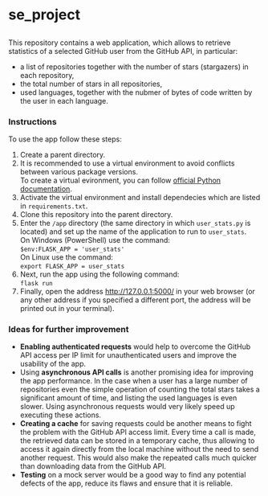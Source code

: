 # se_project

## 
This repository contains a web application, which allows to retrieve statistics of a selected GitHub user from the GitHub API, in particular:
- a list of repositories together with the number of stars (stargazers) in each repository, 
- the total number of stars in all repositories, 
- used languages, together with the nubmer of bytes of code written by the user in each language.


### Instructions

To use the app follow these steps:  
1. Create a parent directory.  
2. It is recommended to use a virtual environment to avoid conflicts between various package versions.   
To create a virtual evironment, you can follow [official Python documentation](https://docs.python.org/3/tutorial/venv.html#creating-virtual-environments).  
3. Activate the virtual environment and install dependecies which are listed in `requirements.txt`.  
4. Clone this repository into the parent directory.  
5. Enter the `/app` directory (the same directory in which `user_stats.py` is located) and set up the name of the application to run to `user_stats`.  
On Windows (PowerShell) use the command:  
`$env:FLASK_APP = 'user_stats'`  
On Linux use the command:  
`export FLASK_APP = user_stats`  
6. Next, run the app using the following command:  
`flask run`  
7. Finally, open the address http://127.0.0.1:5000/ in your web browser (or any other address if you specified a different port, the address will be printed out in your terminal).  
  

### Ideas for further improvement
- **Enabling authenticated requests** would help to overcome the GitHub API access per IP limit for unauthenticated users and improve the usability of the app.
- Using **asynchronous API calls** is another promising idea for improving the app performance. In the case when a user has a large number of repositories even the simple operation of counting the total stars takes a significant amount of time, and listing the used languages is even slower. Using asynchronous requests would very likely speed up executing these actions.  
- **Creating a cache** for saving requests could be another means to fight the problem with the GitHub API access limit. Every time a call is made, the retrieved data can be stored in a temporary cache, thus allowing to access it again directly from the local machine without the need to send another request. This would also make the repeated calls much quicker than downloading data from the GitHub API.  
- **Testing** on a mock server would be a good way to find any potential defects of the app, reduce its flaws and ensure that it is reliable.  